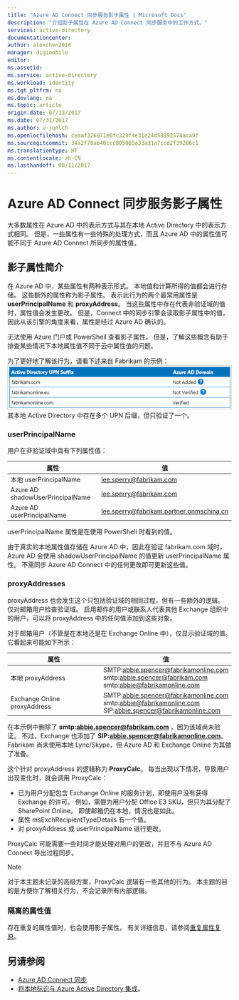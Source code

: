 ```yaml
---
title: "Azure AD Connect 同步服务影子属性 | Microsoft Docs"
description: "介绍影子属性在 Azure AD Connect 同步服务中的工作方式。"
services: active-directory
documentationcenter: 
author: alexchen2016
manager: digimobile
editor: 
ms.assetid: 
ms.service: active-directory
ms.workload: identity
ms.tgt_pltfrm: na
ms.devlang: na
ms.topic: article
origin.date: 07/13/2017
ms.date: 07/31/2017
ms.author: v-junlch
ms.openlocfilehash: ceaaf326071e0fc329f4e31e24d58892578aca9f
ms.sourcegitcommit: 34a2f78ab40ccc805065a33a31a7ccd2f39286c1
ms.translationtype: HT
ms.contentlocale: zh-CN
ms.lasthandoff: 08/11/2017
---
```

# <a name="azure-ad-connect-sync-service-shadow-attributes"></a>Azure AD Connect 同步服务影子属性
大多数属性在 Azure AD 中的表示方式与其在本地 Active Directory 中的表示方式相同。 但是，一些属性有一些特殊的处理方式，而且 Azure AD 中的属性值可能不同于 Azure AD Connect 所同步的属性值。

## <a name="introducing-shadow-attributes"></a>影子属性简介
在 Azure AD 中，某些属性有两种表示形式。 本地值和计算所得的值都会进行存储。 这些额外的属性称为影子属性。 表示此行为的两个最常用属性是 **userPrincipalName** 和 **proxyAddress**。 当这些属性中存在代表非验证域的值时，属性值会发生更改。 但是，Connect 中的同步引擎会读取影子属性中的值，因此从该引擎的角度来看，属性是经过 Azure AD 确认的。

无法使用 Azure 门户或 PowerShell 查看影子属性。 但是，了解这些概念有助于排查某些情况下本地属性值不同于云中属性值的问题。

为了更好地了解该行为，请看下述来自 Fabrikam 的示例：  
![域](./media/active-directory-aadconnectsyncservice-shadow-attributes/domains.png)  
其本地 Active Directory 中存在多个 UPN 后缀，但只验证了一个。

### <a name="userprincipalname"></a>userPrincipalName
用户在非验证域中具有下列属性值：

| 属性 | 值 |
| --- | --- |
| 本地 userPrincipalName | lee.sperry@fabrikam.com |
| Azure AD shadowUserPrincipalName | lee.sperry@fabrikam.com |
| Azure AD userPrincipalName | lee.sperry@fabrikam.partner.onmschina.cn |

userPrincipalName 属性是在使用 PowerShell 时看到的值。

由于真实的本地属性值存储在 Azure AD 中，因此在验证 fabrikam.com 域时，Azure AD 会使用 shadowUserPrincipalName 的值更新 userPrincipalName 属性。 不需同步 Azure AD Connect 中的任何更改即可更新这些值。

### <a name="proxyaddresses"></a>proxyAddresses
proxyAddress 也会发生这个只包括验证域的相同过程，但有一些额外的逻辑。 仅对邮箱用户检查验证域。 启用邮件的用户或联系人代表其他 Exchange 组织中的用户，可以将 proxyAddress 中的任何值添加到这些对象。

对于邮箱用户（不管是在本地还是在 Exchange Online 中），仅显示验证域的值。 它看起来可能如下所示：

| 属性 | 值 |
| --- | --- |
| 本地 proxyAddress | SMTP:abbie.spencer@fabrikamonline.com</br>smtp:abbie.spencer@fabrikam.com</br>smtp:abbie@fabrikamonline.com |
| Exchange Online proxyAddress | SMTP:abbie.spencer@fabrikamonline.com</br>smtp:abbie@fabrikamonline.com</br>SIP:abbie.spencer@fabrikamonline.com |

在本示例中删除了 **smtp:abbie.spencer@fabrikam.com** ，因为该域尚未验证。 不过，Exchange 也添加了 **SIP:abbie.spencer@fabrikamonline.com**。 Fabrikam 尚未使用本地 Lync/Skype，但 Azure AD 和 Exchange Online 为其做了准备。

这个针对 proxyAddress 的逻辑称为 **ProxyCalc**。 每当出现以下情况，导致用户出现变化时，就会调用 ProxyCalc：

- 已为用户分配包含 Exchange Online 的服务计划，即使用户没有获得 Exchange 的许可。 例如，需要为用户分配 Office E3 SKU，但只为其分配了 SharePoint Online。 即使邮箱仍在本地，情况也是如此。
- 属性 msExchRecipientTypeDetails 有一个值。
- 对 proxyAddress 或 userPrincipalName 进行更改。

ProxyCalc 可能需要一些时间才能处理对用户的更改，并且不与 Azure AD Connect 导出过程同步。

> [!NOTE]
> 对于本主题未记录的高级方案，ProxyCalc 逻辑有一些其他的行为。 本主题的目的是方便你了解相关行为，不会记录所有内部逻辑。

### <a name="quarantined-attribute-values"></a>隔离的属性值
存在重复的属性值时，也会使用影子属性。 有关详细信息，请参阅[重复属性复原](active-directory-aadconnectsyncservice-duplicate-attribute-resiliency.md)。

## <a name="see-also"></a>另请参阅
- [Azure AD Connect 同步](active-directory-aadconnectsync-whatis.md)
- [将本地标识与 Azure Active Directory 集成](active-directory-aadconnect.md)。

<!-- Update_Description: update meta properties -->